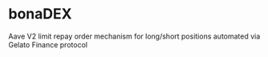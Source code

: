 # bonaDEX
Aave V2 limit repay order mechanism for long/short positions automated via Gelato Finance protocol
